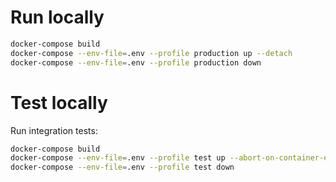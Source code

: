 # Run locally
```bash
docker-compose build
docker-compose --env-file=.env --profile production up --detach
docker-compose --env-file=.env --profile production down
```

# Test locally

Run integration tests:

```bash
docker-compose build
docker-compose --env-file=.env --profile test up --abort-on-container-exit
docker-compose --env-file=.env --profile test down
```